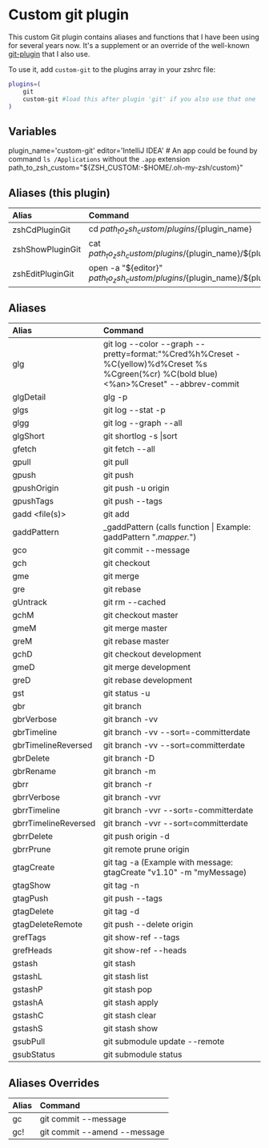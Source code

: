 # Custom git plugin
This custom Git plugin contains aliases and functions that I have been using for several years now.
It's a supplement or an override of the well-known [git-plugin](https://github.com/ohmyzsh/ohmyzsh/tree/master/plugins/git) that I also use.

To use it, add `custom-git` to the plugins array in your zshrc file:

```zsh
plugins=(
    git 
    custom-git #load this after plugin 'git' if you also use that one 
)
```

## Variables
plugin_name='custom-git'
editor='IntelliJ IDEA' # An app could be found by command `ls /Applications` without the `.app` extension
path_to_zsh_custom="${ZSH_CUSTOM:-$HOME/.oh-my-zsh/custom}"

## Aliases (this plugin)

| Alias            | Command                                                                                      |
|:-----------------|:---------------------------------------------------------------------------------------------|
| zshCdPluginGit   | cd ${path_to_zsh_custom}/plugins/${plugin_name}                                              |
| zshShowPluginGit | cat ${path_to_zsh_custom}/plugins/${plugin_name}/${plugin_name}.plugin.zsh                   |
| zshEditPluginGit | open -a \"${editor}\" ${path_to_zsh_custom}/plugins/${plugin_name}/${plugin_name}.plugin.zsh |

## Aliases

| Alias                       | Command                                                                                                                                 |
|:----------------------------|:----------------------------------------------------------------------------------------------------------------------------------------|
| glg                         | git log --color --graph --pretty=format:"%Cred%h%Creset -%C(yellow)%d%Creset %s %Cgreen(%cr) %C(bold blue)<%an>%Creset" --abbrev-commit |
| glgDetail                   | glg -p                                                                                                                                  |
| glgs                        | git log --stat -p                                                                                                                       |
| glgg                        | git log --graph --all                                                                                                                   |
| glgShort                    | git shortlog -s \|sort                                                                                                                  |
| gfetch                      | git fetch --all                                                                                                                         |
| gpull                       | git pull                                                                                                                                |
| gpush                       | git push                                                                                                                                |
| gpushOrigin <branch-name>   | git push -u origin                                                                                                                      |
| gpushTags                   | git push --tags                                                                                                                         |
| gadd <file(s)>              | git add                                                                                                                                 |
| gaddPattern <pattern>       | _gaddPattern (calls function \| Example: gaddPattern "*.mapper.*")                                                                      |
| gco <message>               | git commit --message                                                                                                                    |
| gch <branch-name>           | git checkout                                                                                                                            |
| gme <branch-name>           | git merge                                                                                                                               |
| gre                         | git rebase                                                                                                                              |
| gUntrack <file>             | git rm --cached                                                                                                                         |
| gchM                        | git checkout master                                                                                                                     |
| gmeM                        | git merge master                                                                                                                        |
| greM                        | git rebase master                                                                                                                       |
| gchD                        | git checkout development                                                                                                                |
| gmeD                        | git merge development                                                                                                                   |
| greD                        | git rebase development                                                                                                                  |
| gst                         | git status -u                                                                                                                           |
| gbr                         | git branch                                                                                                                              |
| gbrVerbose                  | git branch -vv                                                                                                                          |
| gbrTimeline                 | git branch -vv --sort=-committerdate                                                                                                    |
| gbrTimelineReversed         | git branch -vv --sort=committerdate                                                                                                     |
| gbrDelete <branch-name>     | git branch -D                                                                                                                           |
| gbrRename <new-branch-name> | git branch -m                                                                                                                           |
| gbrr                        | git branch -r                                                                                                                           |
| gbrrVerbose                 | git branch -vvr                                                                                                                         |
| gbrrTimeline                | git branch -vvr --sort=-committerdate                                                                                                   |
| gbrrTimelineReversed        | git branch -vvr --sort=committerdate                                                                                                    |
| gbrrDelete <branch-name>    | git push origin -d                                                                                                                      |
| gbrrPrune                   | git remote prune origin                                                                                                                 |
| gtagCreate <tag-name>       | git tag -a (Example with message: gtagCreate "v1.10" -m "myMessage)                                                                     |
| gtagShow                    | git tag -n                                                                                                                              |
| gtagPush                    | git push --tags                                                                                                                         | "gpushTags |
| gtagDelete <tag-name>       | git tag -d                                                                                                                              |
| gtagDeleteRemote <tag-name> | git push --delete origin                                                                                                                |
| grefTags                    | git show-ref --tags                                                                                                                     |
| grefHeads                   | git show-ref --heads                                                                                                                    |
| gstash                      | git stash                                                                                                                               |
| gstashL                     | git stash list                                                                                                                          |
| gstashP                     | git stash pop                                                                                                                           |
| gstashA                     | git stash apply                                                                                                                         |
| gstashC                     | git stash clear                                                                                                                         |
| gstashS                     | git stash show                                                                                                                          |
| gsubPull                    | git submodule update --remote                                                                                                           |
| gsubStatus                  | git submodule status                                                                                                                    |

## Aliases Overrides

| Alias | Command                      |
|:------|:-----------------------------|
| gc    | git commit --message         |
| gc!   | git commit --amend --message |
